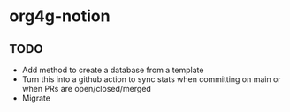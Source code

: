 # org4g-notion

## TODO
* Add method to create a database from a template
* Turn this into a github action to sync stats when committing on main or when PRs are open/closed/merged
* Migrate